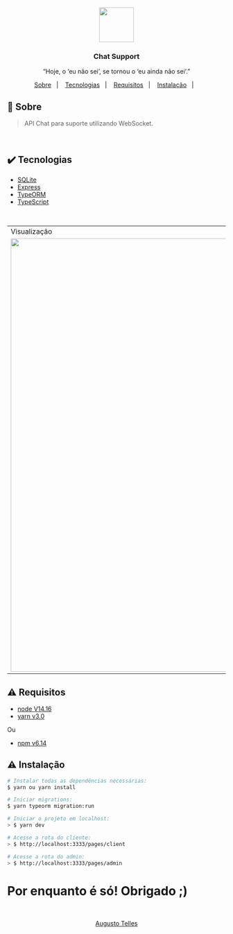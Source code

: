 <h1 align="center"><img src="https://www.google.com/url?sa=i&url=https%3A%2F%2Fwww.kissclipart.com%2Foffline-chat-clipart-livechat-online-chat-web-chat-7opt0e%2F&psig=AOvVaw2Gsx3-8tTrRMeh6QQ144dC&ust=1619828832981000&source=images&cd=vfe&ved=0CAIQjRxqFwoTCLj1qOPapPACFQAAAAAdAAAAABAi" width=80px></h1>

<h3 align="center">Chat Support</h3>

<p align="center">“Hoje, o ‘eu não sei’, se tornou o ‘eu ainda não sei’.”</p>

<p align="center">
  <a href="#about">Sobre</a>&nbsp;&nbsp;&nbsp;|&nbsp;&nbsp;&nbsp;
  <a href="#technologies">Tecnologias</a>&nbsp;&nbsp;&nbsp;|&nbsp;&nbsp;&nbsp;
  <a href="#requires">Requisitos</a>&nbsp;&nbsp;&nbsp;|&nbsp;&nbsp;&nbsp;
  <a href="#install">Instalação</a>&nbsp;&nbsp;&nbsp;|&nbsp;&nbsp;&nbsp;
</p>

## :speech_balloon: Sobre <a name="about"></a>

> API Chat para suporte utilizando WebSocket.

<br>

## :heavy_check_mark: Tecnologias <a name="technologies"></a>

- [SQLite](https://www.npmjs.com/package/sqlite3)
- [Express](https://expressjs.com/pt-br/)
- [TypeORM](https://typeorm.io/#/)
- [TypeScript](https://www.typescriptlang.org/)

<br />
<table>
  <tr>
    <td colspan="1">Visualização</td>
  </tr>
  <tr>
    <td><img src="https://user-images.githubusercontent.com/66846993/116569844-27466e80-a8e0-11eb-8fd2-8320ac894c27.png" width=1000px /></td></td>
    <td><img src="https://user-images.githubusercontent.com/66846993/116570254-81dfca80-a8e0-11eb-81a2-bd958e12b598.png" width=1000px /></td></td>
    <td><img src="https://user-images.githubusercontent.com/66846993/116570191-72608180-a8e0-11eb-9787-d5a7c78ae971.png" width=1000px /></td></td>
  </tr>
</table>

## :warning: Requisitos <a name="requires"></a>

- [node V14.16](https://nodejs.org/pt-br/download/)
- [yarn v3.0](https://classic.yarnpkg.com/en/docs/install/#windows-stable)

<p align="left">Ou</p>

- [npm v6.14](https://www.npmjs.com/package/download)

## :warning: Instalação <a name="install"></a>

```bash
# Instalar todas as dependências necessárias:
$ yarn ou yarn install

# Iniciar migrations:
$ yarn typeorm migration:run

# Iniciar o projeto em localhost:
> $ yarn dev

# Acesse a rota do cliente:
> $ http://localhost:3333/pages/client

# Acesse a rota do admin:
> $ http://localhost:3333/pages/admin

```

# Por enquanto é só! Obrigado ;)

<br>
<a href="https://github.com/toguvr">
<p align="center">Augusto Telles</p>
</a>
